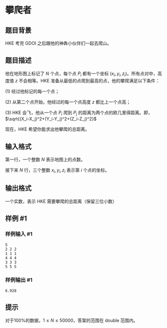 # 攀爬者

## 题目背景

HKE 考完 GDOI 之后跟他的神犇小伙伴们一起去爬山。

## 题目描述

他在地形图上标记了 $N$ 个点，每个点 $P_i$ 都有一个坐标 $(x_i,y_i,z_i)$。所有点对中，高度值 $z$ 不会相等。HKE 准备从最低的点爬到最高的点，他的攀爬满足以下条件：

 (1) 经过他标记的每一个点；

 (2) 从第二个点开始，他经过的每一个点高度 $z$ 都比上一个点高；

 (3) HKE 会飞，他从一个点 $P_i$ 爬到 $P_j$ 的距离为两个点的欧几里得距离。即，$\sqrt{(X_i-X_j)^2+(Y_i-Y_j)^2+(Z_i-Z_j)^2}$

现在，HKE 希望你能求出他攀爬的总距离。

## 输入格式

第一行，一个整数 $N$ 表示地图上的点数。

接下来 $N$ 行，三个整数 $x_i,y_i,z_i$ 表示第 $i$ 个点的坐标。

## 输出格式

一个实数，表示 HKE 需要攀爬的总距离（保留三位小数）

## 样例 #1

### 样例输入 #1

```
5
2 2 2
1 1 1
4 4 4
3 3 3
5 5 5
```

### 样例输出 #1

```
6.928
```

## 提示

对于100%的数据，$1\leq N\leq 50000$，答案的范围在 double 范围内。